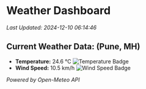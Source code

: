 
# Weather Dashboard

_Last Updated: 2024-12-10 06:14:46_

## Current Weather Data: (Pune, MH)
- **Temperature:** 24.6 °C ![Temperature Badge](https://img.shields.io/badge/Temperature-Medium%20Temp-green)
- **Wind Speed:** 10.5 km/h ![Wind Speed Badge](https://img.shields.io/badge/Wind%20Speed-Low%20Wind-blue)

*Powered by Open-Meteo API*
